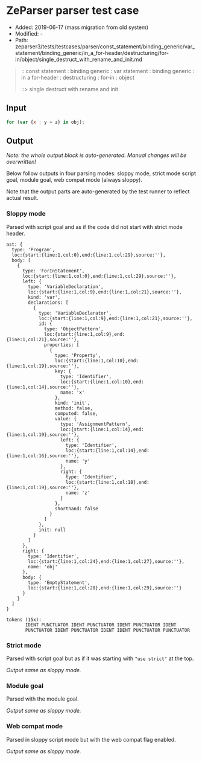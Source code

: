 # ZeParser parser test case

- Added: 2019-06-17 (mass migration from old system)
- Modified: -
- Path: zeparser3/tests/testcases/parser/const_statement/binding_generic/var_statement/binding_generic/in_a_for-header/destructuring/for-in/object/single_destruct_with_rename_and_init.md

> :: const statement : binding generic : var statement : binding generic : in a for-header : destructuring : for-in : object
>
> ::> single destruct with rename and init

## Input

`````js
for (var {x : y = z} in obj);
`````

## Output

_Note: the whole output block is auto-generated. Manual changes will be overwritten!_

Below follow outputs in four parsing modes: sloppy mode, strict mode script goal, module goal, web compat mode (always sloppy).

Note that the output parts are auto-generated by the test runner to reflect actual result.

### Sloppy mode

Parsed with script goal and as if the code did not start with strict mode header.

`````
ast: {
  type: 'Program',
  loc:{start:{line:1,col:0},end:{line:1,col:29},source:''},
  body: [
    {
      type: 'ForInStatement',
      loc:{start:{line:1,col:0},end:{line:1,col:29},source:''},
      left: {
        type: 'VariableDeclaration',
        loc:{start:{line:1,col:9},end:{line:1,col:21},source:''},
        kind: 'var',
        declarations: [
          {
            type: 'VariableDeclarator',
            loc:{start:{line:1,col:9},end:{line:1,col:21},source:''},
            id: {
              type: 'ObjectPattern',
              loc:{start:{line:1,col:9},end:{line:1,col:21},source:''},
              properties: [
                {
                  type: 'Property',
                  loc:{start:{line:1,col:10},end:{line:1,col:19},source:''},
                  key: {
                    type: 'Identifier',
                    loc:{start:{line:1,col:10},end:{line:1,col:14},source:''},
                    name: 'x'
                  },
                  kind: 'init',
                  method: false,
                  computed: false,
                  value: {
                    type: 'AssignmentPattern',
                    loc:{start:{line:1,col:14},end:{line:1,col:19},source:''},
                    left: {
                      type: 'Identifier',
                      loc:{start:{line:1,col:14},end:{line:1,col:16},source:''},
                      name: 'y'
                    },
                    right: {
                      type: 'Identifier',
                      loc:{start:{line:1,col:18},end:{line:1,col:19},source:''},
                      name: 'z'
                    }
                  },
                  shorthand: false
                }
              ]
            },
            init: null
          }
        ]
      },
      right: {
        type: 'Identifier',
        loc:{start:{line:1,col:24},end:{line:1,col:27},source:''},
        name: 'obj'
      },
      body: {
        type: 'EmptyStatement',
        loc:{start:{line:1,col:28},end:{line:1,col:29},source:''}
      }
    }
  ]
}

tokens (15x):
       IDENT PUNCTUATOR IDENT PUNCTUATOR IDENT PUNCTUATOR IDENT
       PUNCTUATOR IDENT PUNCTUATOR IDENT IDENT PUNCTUATOR PUNCTUATOR
`````

### Strict mode

Parsed with script goal but as if it was starting with `"use strict"` at the top.

_Output same as sloppy mode._

### Module goal

Parsed with the module goal.

_Output same as sloppy mode._

### Web compat mode

Parsed in sloppy script mode but with the web compat flag enabled.

_Output same as sloppy mode._
